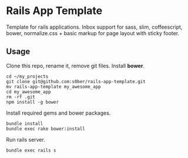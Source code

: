 Rails App Template
===========

Template for rails applications. Inbox support for sass, slim, coffeescript, bower, normalize.css + basic markup for page layout with sticky footer.

## Usage

Clone this repo, rename it, remove git files. Install **bower**.

```
cd ~/my_projects
git clone git@github.com:s0ber/rails-app-template.git
mv rails-app-template my_awesome_app
cd my_awesome_app
rm -rf .git
npm install -g bower
```

Install required gems and bower packages.

```
bundle install
bundle exec rake bower:install
```

Run rails server.

```
bundle exec rails s
```
